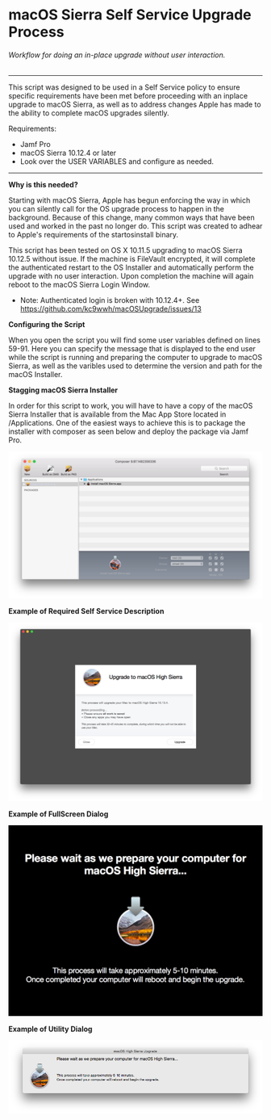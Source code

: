 # macOS Sierra Self Service Upgrade Process
###### Workflow for doing an in-place upgrade without user interaction.

___
This script was designed to be used in a Self Service policy to ensure specific requirements have been met before proceeding with an inplace upgrade to macOS Sierra, as well as to address changes Apple has made to the ability to complete macOS upgrades silently.

Requirements:
* Jamf Pro
* macOS Sierra 10.12.4 or later
* Look over the USER VARIABLES and configure as needed.

___

**Why is this needed?**

Starting with macOS Sierra, Apple has begun enforcing the way in which you can silently call for the OS upgrade process to happen in the background. Because of this change, many common ways that have been used and worked in the past no longer do. This script was created to adhear to Apple's requirements of the startosinstall binary.

This script has been tested on OS X 10.11.5 upgrading to macOS Sierra 10.12.5 without issue. If the machine is FileVault encrypted, it will complete the authenticated restart to the OS Installer and automatically perform the upgrade with no user interaction. Upon completion the machine will again reboot to the macOS Sierra Login Window.

* Note: Authenticated login is broken with 10.12.4+. See https://github.com/kc9wwh/macOSUpgrade/issues/13


**Configuring the Script**

When you open the script you will find some user variables defined on lines 59-91. Here you can specify the message that is displayed to the end user while the script is running and preparing the computer to upgrade to macOS Sierra, as well as the varibles used to determine the version and path for the macOS Installer.

**Stagging macOS Sierra Installer**

In order for this script to work, you will have to have a copy of the macOS Sierra Installer that is available from the Mac App Store located in /Applications. One of the easiest ways to achieve this is to package the installer with composer as seen below and deploy the package via Jamf Pro.

![alt text](/imgs/composer.png)


**Example of Required Self Service Description**

![alt text](/imgs/selfservice.png)


**Example of FullScreen Dialog**

![alt text](/imgs/fullScreen.png)


**Example of Utility Dialog**

![alt text](/imgs/utility.png)

